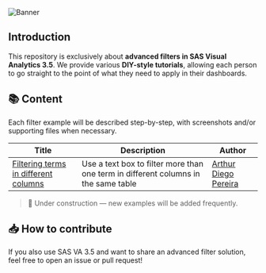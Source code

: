 ![Banner](https://www.dropbox.com/scl/fi/zvazublq2l1dankqokiub/banner2.png?rlkey=hq70ksjixineiw9m5or9zq245&st=q5z29hw2&raw=1)

## Introduction

This repository is exclusively about **advanced filters in SAS Visual Analytics 3.5**.
We provide various **DIY-style tutorials**, allowing each person to go straight to the point of what they need to apply in their dashboards.

## 📚 Content

Each filter example will be described step-by-step, with screenshots and/or supporting files when necessary.

| Title | Description | Author |
| - | - | - |
| [Filtering terms in different columns](/examples/filtering-single-term-multiple-columns.md) | Use a text box to filter more than one term in different columns in the same table | [Arthur Diego Pereira](https://github.com/artYYDP) |
<!--
| [Dynamic Parameter](#) | Using a parameter with multi-select | Uso de parâmetro com seleção de múltiplos itens |
| [Custom Condition Filter](#) | Applying conditional logic to filters | Aplicação de lógica condicional nos filtros |
| [Relative Date Filter](#)  | Filters based on relative date ranges | Filtros baseados em datas relativas |
| [Interaction with Containers](#)| Filtering across visualization containers | Filtragem em contêineres de visualizações |
-->

> 🔧 Under construction — new examples will be added frequently.

## 📥 How to contribute

If you also use SAS VA 3.5 and want to share an advanced filter solution, feel free to open an issue or pull request!